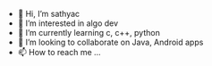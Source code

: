 - 👋 Hi, I’m sathyac
- 👀 I’m interested in algo dev
- 🌱 I’m currently learning c, c++, python
- 💞️ I’m looking to collaborate on Java, Android apps
- 📫 How to reach me ...

<!---
bssathyac/bssathyac is a ✨ special ✨ repository because its `README.md` (this file) appears on your GitHub profile.
You can click the Preview link to take a look at your changes.
--->

